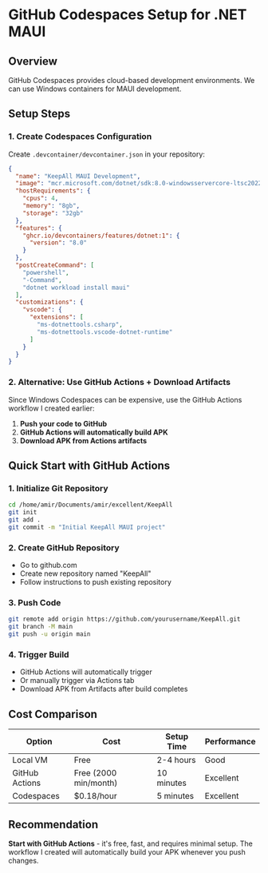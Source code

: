 # GitHub Codespaces Setup for .NET MAUI

## Overview
GitHub Codespaces provides cloud-based development environments. We can use Windows containers for MAUI development.

## Setup Steps

### 1. Create Codespaces Configuration

Create `.devcontainer/devcontainer.json` in your repository:

```json
{
  "name": "KeepAll MAUI Development",
  "image": "mcr.microsoft.com/dotnet/sdk:8.0-windowsservercore-ltsc2022",
  "hostRequirements": {
    "cpus": 4,
    "memory": "8gb",
    "storage": "32gb"
  },
  "features": {
    "ghcr.io/devcontainers/features/dotnet:1": {
      "version": "8.0"
    }
  },
  "postCreateCommand": [
    "powershell",
    "-Command",
    "dotnet workload install maui"
  ],
  "customizations": {
    "vscode": {
      "extensions": [
        "ms-dotnettools.csharp",
        "ms-dotnettools.vscode-dotnet-runtime"
      ]
    }
  }
}
```

### 2. Alternative: Use GitHub Actions + Download Artifacts

Since Windows Codespaces can be expensive, use the GitHub Actions workflow I created earlier:

1. **Push your code to GitHub**
2. **GitHub Actions will automatically build APK**
3. **Download APK from Actions artifacts**

## Quick Start with GitHub Actions

### 1. Initialize Git Repository
```bash
cd /home/amir/Documents/amir/excellent/KeepAll
git init
git add .
git commit -m "Initial KeepAll MAUI project"
```

### 2. Create GitHub Repository
- Go to github.com
- Create new repository named "KeepAll"
- Follow instructions to push existing repository

### 3. Push Code
```bash
git remote add origin https://github.com/yourusername/KeepAll.git
git branch -M main
git push -u origin main
```

### 4. Trigger Build
- GitHub Actions will automatically trigger
- Or manually trigger via Actions tab
- Download APK from Artifacts after build completes

## Cost Comparison

| Option | Cost | Setup Time | Performance |
|--------|------|------------|-------------|
| Local VM | Free | 2-4 hours | Good |
| GitHub Actions | Free (2000 min/month) | 10 minutes | Excellent |
| Codespaces | $0.18/hour | 5 minutes | Excellent |

## Recommendation

**Start with GitHub Actions** - it's free, fast, and requires minimal setup. The workflow I created will automatically build your APK whenever you push changes.
